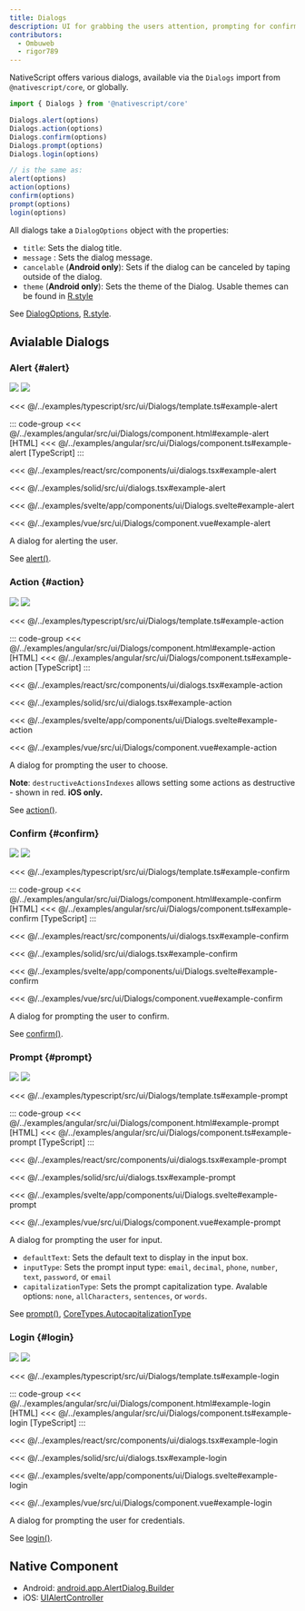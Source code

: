 ```yaml
---
title: Dialogs
description: UI for grabbing the users attention, prompting for confirmation, choice, input, or credentials.
contributors:
  - Ombuweb
  - rigor789
---
```


NativeScript offers various dialogs, available via the `Dialogs` import from `@nativescript/core`, or globally.

```ts
import { Dialogs } from '@nativescript/core'

Dialogs.alert(options)
Dialogs.action(options)
Dialogs.confirm(options)
Dialogs.prompt(options)
Dialogs.login(options)

// is the same as:
alert(options)
action(options)
confirm(options)
prompt(options)
login(options)
```

All dialogs take a `DialogOptions` object with the properties:

- `title`: Sets the dialog title.
- `message` : Sets the dialog message.
- `cancelable` (**Android only**): Sets if the dialog can be canceled by taping outside of the dialog.
- `theme` (**Android only**): Sets the theme of the Dialog. Usable themes can be found in [R.style](https://developer.android.com/reference/android/R.style)

See [DialogOptions](/api/interface/DialogOptions), [R.style](https://developer.android.com/reference/android/R.style).

## Avialable Dialogs

### Alert {#alert}

<DeviceFrame type="ios">
<img src="../assets/images/screenshots/ios/Dialogs-Alert.png"/>
</DeviceFrame>
<DeviceFrame type="android">
<img src="../assets/images/screenshots/android/Dialogs-Alert.png"/>
</DeviceFrame>

<Tabs>
<Tab flavor="typescript">

<<< @/../examples/typescript/src/ui/Dialogs/template.ts#example-alert

</Tab>
<Tab flavor="angular">

::: code-group
<<< @/../examples/angular/src/ui/Dialogs/component.html#example-alert [HTML]
<<< @/../examples/angular/src/ui/Dialogs/component.ts#example-alert [TypeScript]
:::

</Tab>
<Tab flavor="react">

<<< @/../examples/react/src/components/ui/dialogs.tsx#example-alert

</Tab>
<Tab flavor="solid">

<<< @/../examples/solid/src/ui/dialogs.tsx#example-alert

</Tab>
<Tab flavor="svelte">

<<< @/../examples/svelte/app/components/ui/Dialogs.svelte#example-alert

</Tab>
<Tab flavor="vue">

<<< @/../examples/vue/src/ui/Dialogs/component.vue#example-alert

</Tab>
</Tabs>

A dialog for alerting the user.

See [alert()](/api/#alert).

### Action {#action}

<DeviceFrame type="ios">
<img src="../assets/images/screenshots/ios/Dialogs-Action.png"/>
</DeviceFrame>
<DeviceFrame type="android">
<img src="../assets/images/screenshots/android/Dialogs-Action.png"/>
</DeviceFrame>

<Tabs>
<Tab flavor="typescript">

<<< @/../examples/typescript/src/ui/Dialogs/template.ts#example-action

</Tab>
<Tab flavor="angular">

::: code-group
<<< @/../examples/angular/src/ui/Dialogs/component.html#example-action [HTML]
<<< @/../examples/angular/src/ui/Dialogs/component.ts#example-action [TypeScript]
:::

</Tab>
<Tab flavor="react">

<<< @/../examples/react/src/components/ui/dialogs.tsx#example-action

</Tab>
<Tab flavor="solid">

<<< @/../examples/solid/src/ui/dialogs.tsx#example-action

</Tab>
<Tab flavor="svelte">

<<< @/../examples/svelte/app/components/ui/Dialogs.svelte#example-action

</Tab>
<Tab flavor="vue">

<<< @/../examples/vue/src/ui/Dialogs/component.vue#example-action

</Tab>
</Tabs>

A dialog for prompting the user to choose.

**Note**: `destructiveActionsIndexes` allows setting some actions as destructive - shown in red. **iOS only.**

See [action()](/api/#action).

### Confirm {#confirm}

<DeviceFrame type="ios">
<img src="../assets/images/screenshots/ios/Dialogs-Confirm.png"/>
</DeviceFrame>
<DeviceFrame type="android">
<img src="../assets/images/screenshots/android/Dialogs-Confirm.png"/>
</DeviceFrame>

<Tabs>
<Tab flavor="typescript">

<<< @/../examples/typescript/src/ui/Dialogs/template.ts#example-confirm

</Tab>
<Tab flavor="angular">

::: code-group
<<< @/../examples/angular/src/ui/Dialogs/component.html#example-confirm [HTML]
<<< @/../examples/angular/src/ui/Dialogs/component.ts#example-confirm [TypeScript]
:::

</Tab>
<Tab flavor="react">

<<< @/../examples/react/src/components/ui/dialogs.tsx#example-confirm

</Tab>
<Tab flavor="solid">

<<< @/../examples/solid/src/ui/dialogs.tsx#example-confirm

</Tab>
<Tab flavor="svelte">

<<< @/../examples/svelte/app/components/ui/Dialogs.svelte#example-confirm

</Tab>
<Tab flavor="vue">

<<< @/../examples/vue/src/ui/Dialogs/component.vue#example-confirm

</Tab>
</Tabs>

A dialog for prompting the user to confirm.

See [confirm()](/api/#confirm).

### Prompt {#prompt}

<DeviceFrame type="ios">
<img src="../assets/images/screenshots/ios/Dialogs-Prompt.png"/>
</DeviceFrame>
<DeviceFrame type="android">
<img src="../assets/images/screenshots/android/Dialogs-Prompt.png"/>
</DeviceFrame>

<Tabs>
<Tab flavor="typescript">

<<< @/../examples/typescript/src/ui/Dialogs/template.ts#example-prompt

</Tab>
<Tab flavor="angular">

::: code-group
<<< @/../examples/angular/src/ui/Dialogs/component.html#example-prompt [HTML]
<<< @/../examples/angular/src/ui/Dialogs/component.ts#example-prompt [TypeScript]
:::

</Tab>
<Tab flavor="react">

<<< @/../examples/react/src/components/ui/dialogs.tsx#example-prompt

</Tab>
<Tab flavor="solid">

<<< @/../examples/solid/src/ui/dialogs.tsx#example-prompt

</Tab>
<Tab flavor="svelte">

<<< @/../examples/svelte/app/components/ui/Dialogs.svelte#example-prompt

</Tab>
<Tab flavor="vue">

<<< @/../examples/vue/src/ui/Dialogs/component.vue#example-prompt

</Tab>
</Tabs>

A dialog for prompting the user for input.

- `defaultText`: Sets the default text to display in the input box.
- `inputType`: Sets the prompt input type: `email`, `decimal`, `phone`, `number`, `text`, `password`, or `email`
- `capitalizationType`: Sets the prompt capitalization type. Avalable options: `none`, `allCharacters`, `sentences`, or `words`.

See [prompt()](/api/#prompt), [CoreTypes.AutocapitalizationType](/api/namespace/CoreTypes-AutocapitalizationType)

### Login {#login}

<DeviceFrame type="ios">
<img src="../assets/images/screenshots/ios/Dialogs-Login.png"/>
</DeviceFrame>
<DeviceFrame type="android">
<img src="../assets/images/screenshots/android/Dialogs-Login.png"/>
</DeviceFrame>

<Tabs>
<Tab flavor="typescript">

<<< @/../examples/typescript/src/ui/Dialogs/template.ts#example-login

</Tab>
<Tab flavor="angular">

::: code-group
<<< @/../examples/angular/src/ui/Dialogs/component.html#example-login [HTML]
<<< @/../examples/angular/src/ui/Dialogs/component.ts#example-login [TypeScript]
:::

</Tab>
<Tab flavor="react">

<<< @/../examples/react/src/components/ui/dialogs.tsx#example-login

</Tab>
<Tab flavor="solid">

<<< @/../examples/solid/src/ui/dialogs.tsx#example-login

</Tab>
<Tab flavor="svelte">

<<< @/../examples/svelte/app/components/ui/Dialogs.svelte#example-login

</Tab>
<Tab flavor="vue">

<<< @/../examples/vue/src/ui/Dialogs/component.vue#example-login

</Tab>
</Tabs>

A dialog for prompting the user for credentials.

See [login()](/api/#login).

## Native Component

- Android: [android.app.AlertDialog.Builder](https://developer.android.com/reference/android/app/AlertDialog.Builder)
- iOS: [UIAlertController](https://developer.apple.com/documentation/uikit/uialertcontroller)
